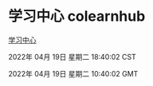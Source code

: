 # 学习中心 colearnhub
[学习中心](http://59.174.24.91:56308/colearnhub/)

2022年 04月 19日 星期二 18:40:02 CST

2022年 04月 19日 星期二 10:40:02 GMT
